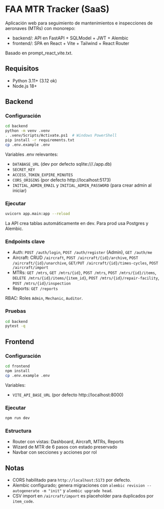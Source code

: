 ﻿# FAA MTR Tracker (SaaS)

Aplicación web para seguimiento de mantenimientos e inspecciones de aeronaves (MTRs) con monorepo:

- backend/: API en FastAPI + SQLModel + JWT + Alembic
- frontend/: SPA en React + Vite + Tailwind + React Router

Basado en prompt_react_vite.txt.

## Requisitos
- Python 3.11+ (3.12 ok)
- Node.js 18+

## Backend

### Configuración
```bash
cd backend
python -m venv .venv
. .venv/Scripts/Activate.ps1  # Windows PowerShell
pip install -r requirements.txt
cp .env.example .env
```
Variables .env relevantes:
- `DATABASE_URL` (dev por defecto sqlite:///./app.db)
- `SECRET_KEY`
- `ACCESS_TOKEN_EXPIRE_MINUTES`
- `CORS_ORIGINS` (por defecto http://localhost:5173)
- `INITIAL_ADMIN_EMAIL` y `INITIAL_ADMIN_PASSWORD` (para crear admin al iniciar)

### Ejecutar
```bash
uvicorn app.main:app --reload
```
La API crea tablas automáticamente en dev. Para prod usa Postgres y Alembic.

### Endpoints clave
- Auth: `POST /auth/login`, `POST /auth/register` (Admin), `GET /auth/me`
- Aircraft: CRUD `/aircraft`, `POST /aircraft/{id}/archive`, `POST /aircraft/{id}/unarchive`, `GET/PUT /aircraft/{id}/times-cycles`, `POST /aircraft/import`
- MTRs: `GET /mtrs`, `GET /mtrs/{id}`, `POST /mtrs`, `POST /mtrs/{id}/items`, `DELETE /mtrs/{id}/items/{item_id}`, `POST /mtrs/{id}/repair-facility`, `POST /mtrs/{id}/inspection`
- Reports: `GET /reports`

RBAC: Roles `Admin`, `Mechanic`, `Auditor`.

### Pruebas
```bash
cd backend
pytest -q
```

## Frontend

### Configuración
```bash
cd frontend
npm install
cp .env.example .env
```

Variables:
- `VITE_API_BASE_URL` (por defecto http://localhost:8000)

### Ejecutar
```bash
npm run dev
```

### Estructura
- Router con vistas: Dashboard, Aircraft, MTRs, Reports
- Wizard de MTR de 6 pasos con estado preservado
- Navbar con secciones y acciones por rol

## Notas
- CORS habilitado para `http://localhost:5173` por defecto.
- Alembic configurado; genera migraciones con `alembic revision --autogenerate -m "init"` y `alembic upgrade head`.
- CSV import en `/aircraft/import` es placeholder para duplicados por `item_code`.
